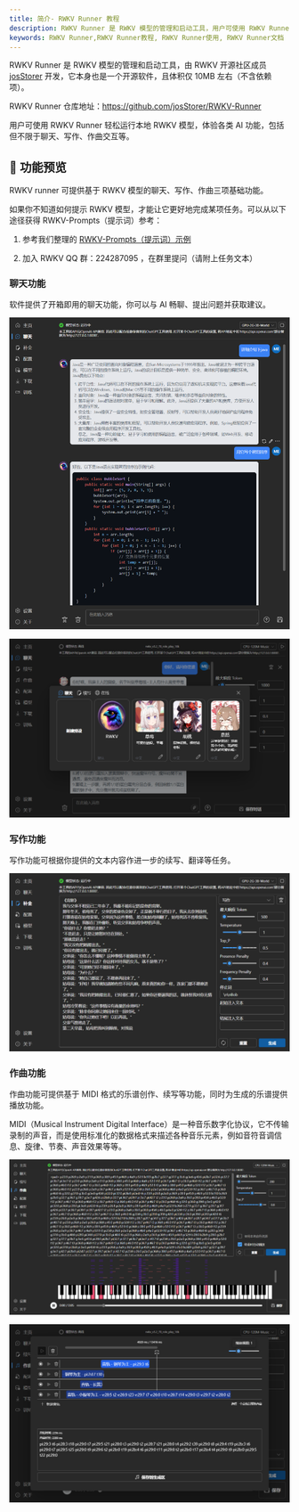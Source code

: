 ```yaml
---
title: 简介- RWKV Runner 教程
description: RWKV Runner 是 RWKV 模型的管理和启动工具，用户可使用 RWKV Runner 轻松运行本地 RWKV 模型，体验聊天、写作、作曲交互等 AI 功能。
keywords: RWKV Runner,RWKV Runner教程, RWKV Runner使用, RWKV Runner文档
---
```


RWKV Runner 是 RWKV 模型的管理和启动工具，由 RWKV 开源社区成员 [josStorer]() 开发，它本身也是一个开源软件，且体积仅 10MB 左右（不含依赖项）。

RWKV Runner 仓库地址：https://github.com/josStorer/RWKV-Runner

用户可使用 RWKV Runner 轻松运行本地 RWKV 模型，体验各类 AI 功能，包括但不限于聊天、写作、作曲交互等。

## 👀 功能预览

RWKV runner 可提供基于 RWKV 模型的聊天、写作、作曲三项基础功能。

如果你不知道如何提示 RWKV 模型，才能让它更好地完成某项任务。可以从以下途径获得 RWKV-Prompts（提示词）参考：

1. 参考我们整理的 [RWKV-Prompts（提示词）示例](https://rwkv.cn/RWKV-Prompts/Completion-Prompts)

2. 加入 RWKV QQ 群：224287095 ，在群里提问（请附上任务文本）

### 聊天功能

软件提供了开箱即用的聊天功能，你可以与 AI 畅聊、提出问题并获取建议。

![RWKV-Runner-chat](./imgs/RWKV-Runner-chat.png)

![RWKV-Runner-chat](./imgs/RWKV-Runner-chat2.png)

### 写作功能

写作功能可根据你提供的文本内容作进一步的续写、翻译等任务。


![RWKV-Runner-writer](./imgs/RWKV-Runner-writer.png)

### 作曲功能

作曲功能可提供基于 MIDI 格式的乐谱创作、续写等功能，同时为生成的乐谱提供播放功能。

MIDI（Musical Instrument Digital Interface）是一种音乐数字化协议，它不传输录制的声音，而是使用标准化的数据格式来描述各种音乐元素，例如音符音调信息、旋律、节奏、声音效果等等。

![RWKV-Runner-musician](./imgs/RWKV-Runner-musician.png)

![RWKV-Runner-musician2](./imgs/RWKV-Runner-musician2.png)


